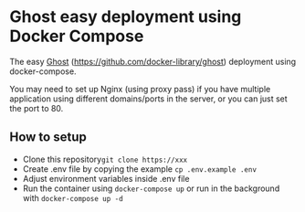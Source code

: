 # Ghost easy deployment using Docker Compose

The easy [Ghost](https://ghost.org/) (https://github.com/docker-library/ghost) deployment using docker-compose.

You may need to set up Nginx (using proxy pass) if you have multiple application using different domains/ports in the server, or you can just set the port to 80.  

## How to setup

- Clone this repository`git clone https://xxx`
- Create .env file by copying the example `cp .env.example .env`
- Adjust environment variables inside .env file
- Run the container using `docker-compose up` or run in the background with `docker-compose up -d`
